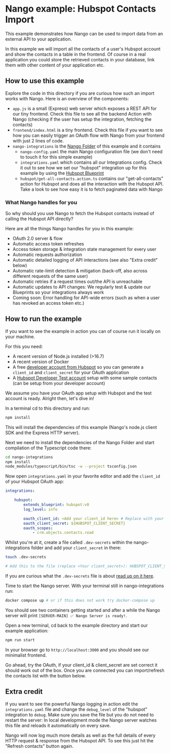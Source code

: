 # Nango example: Hubspot Contacts Import

This example demonstrates how Nango can be used to import data from an external API to your application.

In this example we will import all the contacts of a user's Hubspot account and show the contacts in a table in the frontend.
Of course in a real application you could store the retrieved contacts in your database, link them with other content of your application etc.

## How to use this example
Explore the code in this directory if you are curious how such an import works with Nango. Here is an overview of the components:

- `app.js` is a small (Express) web server which exposes a REST API for our tiny frontend. Check this file to see all the backend Action with Nango (checking if the user has setup the integration, fetching the contacts)
- `frontend/index.html` is a tiny frontend. Check this file if you want to see how you can easily trigger an OAuth flow with Nango from your frontend with just 2 lines of code.
- `nango-integrations` is the [Nango Folder](https://docs.nango.dev/reference/nango-folder) of this example and it contains
    - `nango-config.yaml` the main Nango configuration file (we don't need to touch it for this simple example)
    - `integrations.yaml` which contains all our Integrations config. Check it out to see how we set our "hubspot" integration up for this example by using the [Hubspot Blueprint](https://docs.nango.dev/blueprint-catalog/blueprint-hubspot)
    - `hubspot/get-all-contacts.action.ts` contains our "get-all-contacts" action for Hubspot and does all the interaction with the Hubspot API. Take a look to see how easy it is to fetch paginated data with Nango

### What Nango handles for you
So why should you use Nango to fetch the Hubspot contacts instead of calling the Hubspot API directly?

Here are all the things Nango handles for you in this example:
- OAuth 2.0 server & flow
- Automatic access token refreshes
- Access token storage & integration state management for every user
- Automatic requests authorization
- Automatic detailed logging of API interactions (see also "Extra credit" below)
- Automatic rate-limit detection & mitigation (back-off, also across different requests of the same user)
- Automatic retries if a request times out/the API is unreachable
- Automatic updates to API changes: We regularly test & update our Blueprints so your integrations always work
- Coming soon: Error handling for API-wide errors (such as when a user has revoked an access token etc.)


## How to run the example
If you want to see the example in action you can of course run it locally on your machine.

For this you need:
- A recent version of Node.js installed (>16.7)
- A recent version of Docker
- A free [developer account from Hubspot](https://developers.hubspot.com/get-started) so you can generate a `client_id` and `client_secret` for your OAuth application
- A [Hubspot Developer Test account](https://developers.hubspot.com/docs/api/account-types) setup with some sample contacts (can be setup from your developer account)

We assume you have your OAuth app setup with Hubspot and the test account is ready.
Alright then, let's dive in!

In a terminal cd to this directory and run:
```bash
npm install
```

This will install the dependencies of this example (Nango's node.js client SDK and the Express HTTP server).

Next we need to install the dependencies of the Nango Folder and start compilation of the Typescript code there:
```bash
cd nango-integrations
npm install
node_modules/typescript/bin/tsc -w --project tsconfig.json
```

Now open `integrations.yaml` in your favorite editor and add the `client_id` of your Hubspot OAuth app:
```yaml
integrations:

    hubspot:
        extends_blueprint: hubspot:v0
        log_level: info

        oauth_client_id: <Add your client_id here> # Replace with your own client id
        oauth_client_secret: ${HUBSPOT_CLIENT_SECRET}
        oauth_scopes:
            - crm.objects.contacts.read
```

Whilst you're at it, create a file called `.dev-secrets` within the nango-integrations folder and add your `client_secret` in there:
```bash
touch .dev-secrets

# Add this to the file (replace <Your client_secret>): HUBSPOT_CLIENT_SECRET="<Your client_secret>"
```

If you are curious what the `.dev-secrets` file is about [read up on it here](https://docs.nango.dev/local-development#secrets).

Time to start the Nango server. With your terminal still in nango-integrations run:
```bash
docker compose up # or if this does not work try docker-compose up
```

You should see two containers getting started and after a while the Nango server will print `[SERVER-MAIN] ✅ Nango Server is ready!`.

Open a new terminal, cd back to the example directory and start our example application:
```bash
npm run start
```

In your browser go to `http://localhost:3000` and you should see our minimalist frontend.

Go ahead, try the OAuth, if your client_id & client_secret are set correct it should work out of the box. Once you are connected you can import/refresh the contacts list with the button below.

## Extra credit
If you want to see the powerful Nango logging in action edit the `integrations.yaml` file and change the `debug_level` of the "hubspot" integration to `debug`. Make sure you save the file but you do not need to restart the server: In local development mode the Nango server watches this file and reloads it automatically on every save.

Nango will now log much more details as well as the full details of every HTTP request & response from the Hubspot API. To see this just hit the "Refresh contacts" button again.